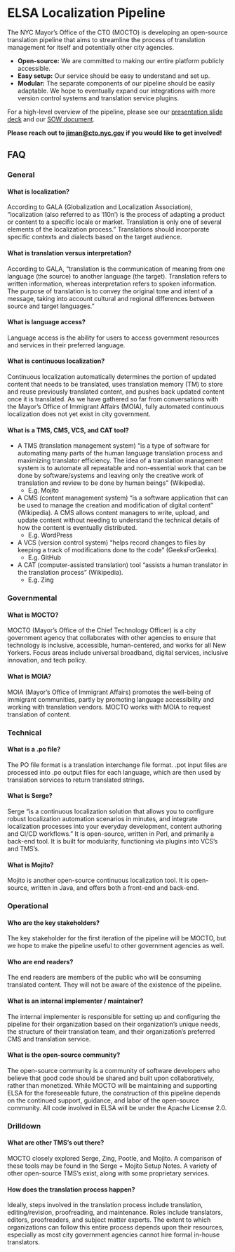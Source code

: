 # ELSA Localization Pipeline

The NYC Mayor’s Office of the CTO (MOCTO) is developing an open-source translation pipeline that aims to streamline the process of translation management for itself and potentially other city agencies. 

- **Open-source:** We are committed to making our entire platform publicly accessible. 
- **Easy setup:** Our service should be easy to understand and set up. 
- **Modular:** The separate components of our pipeline should be easily adaptable. We hope to eventually expand our integrations with more version control systems and translation service plugins. 

For a high-level overview of the pipeline, please see our [presentation slide deck](https://docs.google.com/presentation/d/1HAfbpOXG-ksyBjDpF-ZmOaoArvrinVd6iLmhdn6lkg0/edit?usp=sharing) and our [SOW document](https://docs.google.com/spreadsheets/d/1f-yilhmdHt9QExUmCB8G0mV59lEBbVFY1pYvWkvJUbU/edit?usp=sharing).

**Please reach out to [jiman@cto.nyc.gov](mailto:jiman@cto.nyc.gov) if you would like to get involved!**

## FAQ

### General
#### What is localization?
According to GALA (Globalization and Localization Association), “localization (also referred to as ‘l10n’) is the process of adapting a product or content to a specific locale or market. Translation is only one of several elements of the localization process.” Translations should incorporate specific contexts and dialects based on the target audience. 

#### What is translation versus interpretation? 
According to GALA, “translation is the communication of meaning from one language (the source) to another language (the target). Translation refers to written information, whereas interpretation refers to spoken information. The purpose of translation is to convey the original tone and intent of a message, taking into account cultural and regional differences between source and target languages.”

#### What is language access?
Language access is the ability for users to access government resources and services in their preferred language. 

#### What is continuous localization?
Continuous localization automatically determines the portion of updated content that needs to be translated, uses translation memory (TM) to store and reuse previously translated content, and pushes back updated content once it is translated. As we have gathered so far from conversations with the Mayor’s Office of Immigrant Affairs (MOIA), fully automated continuous localization does not yet exist in city government. 

#### What is a TMS, CMS, VCS, and CAT tool?
* A TMS (translation management system) “is a type of software for automating many parts of the human language translation process and maximizing translator efficiency. The idea of a translation management system is to automate all repeatable and non-essential work that can be done by software/systems and leaving only the creative work of translation and review to be done by human beings” (Wikipedia).
    * E.g. Mojito
* A CMS (content management system) “is a software application that can be used to manage the creation and modification of digital content” (Wikipedia). A CMS allows content managers to write, upload, and update content without needing to understand the technical details of how the content is eventually distributed.
    * E.g. WordPress
* A VCS (version control system) “helps record changes to files by keeping a track of modifications done to the code” (GeeksForGeeks). 
    * E.g. GitHub
* A CAT (computer-assisted translation) tool “assists a human translator in the translation process” (Wikipedia). 
    * E.g. Zing

### Governmental
#### What is MOCTO?
MOCTO (Mayor’s Office of the Chief Technology Officer) is a city government agency that collaborates with other agencies to ensure that technology is inclusive, accessible, human-centered, and works for all New Yorkers. Focus areas include universal broadband, digital services, inclusive innovation, and tech policy.

#### What is MOIA?
MOIA (Mayor’s Office of Immigrant Affairs) promotes the well-being of immigrant communities, partly by promoting language accessibility and working with translation vendors. MOCTO works with MOIA to request translation of content. 

### Technical
#### What is a .po file?
The PO file format is a translation interchange file format. .pot input files are processed into .po output files for each language, which are then used by translation services to return translated strings.

#### What is Serge?
Serge “is a continuous localization solution that allows you to configure robust localization automation scenarios in minutes, and integrate localization processes into your everyday development, content authoring and CI/CD workflows.” It is open-source, written in Perl, and primarily a back-end tool. It is built for modularity, functioning via plugins into VCS’s and TMS’s.

#### What is Mojito?
Mojito is another open-source continuous localization tool. It is open-source, written in Java, and offers both a front-end and back-end.

### Operational
#### Who are the key stakeholders?
The key stakeholder for the first iteration of the pipeline will be MOCTO, but we hope to make the pipeline useful to other government agencies as well. 

#### Who are end readers?
The end readers are members of the public who will be consuming translated content. They will not be aware of the existence of the pipeline. 

#### What is an internal implementer / maintainer?
The internal implementer is responsible for setting up and configuring the pipeline for their organization based on their organization’s unique needs, the structure of their translation team, and their organization’s preferred CMS and translation service. 

#### What is the open-source community?
The open-source community is a community of software developers who believe that good code should be shared and built upon collaboratively, rather than monetized. While MOCTO will be maintaining and supporting ELSA for the foreseeable future, the construction of this pipeline depends on the continued support, guidance, and labor of the open-source community. All code involved in ELSA will be under the Apache License 2.0. 

### Drilldown
#### What are other TMS’s out there?
MOCTO closely explored Serge, Zing, Pootle, and Mojito. A comparison of these tools may be found in the Serge + Mojito Setup Notes. A variety of other open-source TMS’s exist, along with some proprietary services. 

#### How does the translation process happen?
Ideally, steps involved in the translation process include translation, editing/revision, proofreading, and maintenance. Roles include translators, editors, proofreaders, and subject matter experts. The extent to which organizations can follow this entire process depends upon their resources, especially as most city government agencies cannot hire formal in-house translators. 
